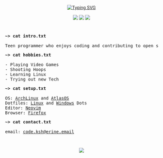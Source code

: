 <p align="center">
<a href="https://git.io/typing-svg"><img src="https://readme-typing-svg.demolab.com?font=Fira+Mono&size=32&pause=1000&color=9b47ff&center=true&random=false&width=435&lines=~%3E+Hello!;Welcome+to+My+Profile!" alt="Typing SVG" />
</a>
</p>

<p align = "center">
<img align="center" src="https://img.shields.io/badge/java-%23ED8B00.svg?style=for-the-badge&logo=openjdk&logoColor=white" />
<img align="center" src="https://img.shields.io/badge/python-3670A0?style=for-the-badge&logo=python&logoColor=ffdd54" />
<img align="center" src="https://img.shields.io/badge/mysql-%2300f.svg?style=for-the-badge&logo=mysql&logoColor=white" />
</p>

<br>

<pre>
<strong>~> cat intro.txt</strong>

Teen programmer who enjoys coding and contributing to open source technology.
</pre>

<pre>
<strong>~> cat hobbies.txt</strong>

- Playing Video Games
- Shooting Hoops
- Learning Linux
- Trying out new Tech
</pre>

<pre>
<strong>~> cat setup.txt</strong>

OS: <a href="https://github.com/GhoulBoii/arch-installer">ArchLinux</a> and <a href="https://github.com/Atlas-OS/Atlas">AtlasOS</a>
Dotfiles: <a href="https://github.com/GhoulBoii/dotfiles">Linux</a> and <a href="https://github.com/ghoulboii/windots">Windows</a> Dots
Editor: <a href="https://github.com/GhoulBoii/nvim">Neovim</a>
Browser: <a href="https://github.com/GhoulBoii/foxdots">Firefox</a>
</pre>

<pre>
<strong>~> cat contact.txt</strong>

email: <a href="mailto:code.ksh@erine.email">code.ksh@erine.email</a>
</pre>

<br>

<p align="center"><a href="https://github.com/anuraghazra/github-readme-stats">
  <img align="center" src="https://github-readme-stats.vercel.app/api?username=ghoulboii&show_icons=true&theme=midnight-purple" />
</a>
</p>

<!---
GhoulBoii/GhoulBoii is a ✨ special ✨ repository because its `README.md` (this file) appears on your GitHub profile.
You can click the Preview link to take a look at your changes.
--->
